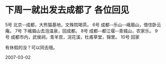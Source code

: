 # 下周一就出发去成都了 各位回见

5号 北京--成都，大熊猫基地，文殊院喝茶。
6号 成都--乐山--峨眉山，借住卧云庵。
7号 下峨眉山去泡温泉，回成都。
8号 成都--都江堰--青城山，农家乐。
9号 成都市内，武侯祠，青羊宫，浣花溪，杜甫草堂，锦里。
10号 回家

有休假的没？可以同去哦。

2007-03-02